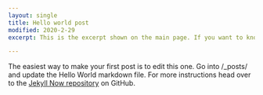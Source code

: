 ```yaml
---
layout: single
title: Hello world post
modified: 2020-2-29
excerpt: This is the excerpt shown on the main page. If you want to know more, click here.

---
```



The easiest way to make your first post is to edit this one. Go into /_posts/ and update the Hello World markdown file. For more instructions head over to the [Jekyll Now repository](https://github.com/barryclark/jekyll-now) on GitHub.
